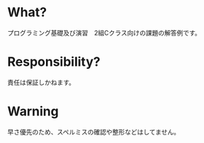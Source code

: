 # What?
プログラミング基礎及び演習　2組Cクラス向けの課題の解答例です。

# Responsibility?
責任は保証しかねます。

# Warning
早さ優先のため、スペルミスの確認や整形などはしてません。